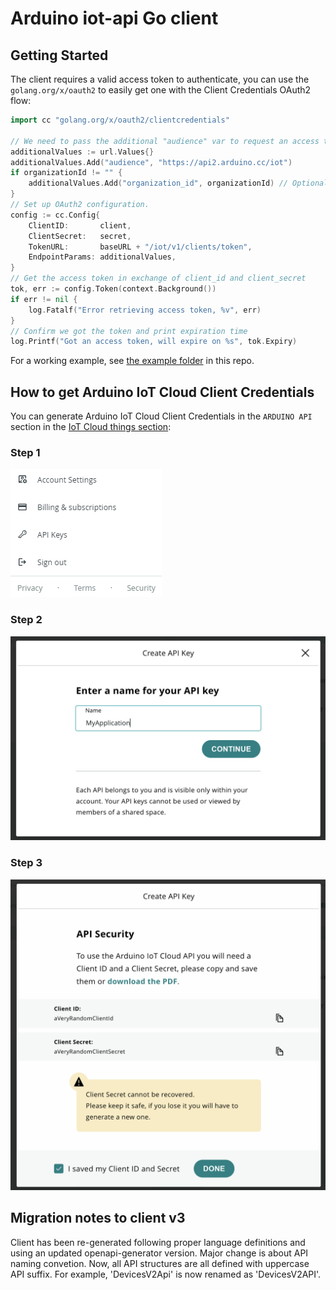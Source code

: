 # Arduino iot-api Go client

## Getting Started

The client requires a valid access token to authenticate, you can use the
`golang.org/x/oauth2` to easily get one with the Client Credentials OAuth2 flow:

```Go
import cc "golang.org/x/oauth2/clientcredentials"

// We need to pass the additional "audience" var to request an access token
additionalValues := url.Values{}
additionalValues.Add("audience", "https://api2.arduino.cc/iot")
if organizationId != "" {
    additionalValues.Add("organization_id", organizationId) // Optionally, specify organization
}
// Set up OAuth2 configuration.
config := cc.Config{
    ClientID:       client,
    ClientSecret:   secret,
    TokenURL:       baseURL + "/iot/v1/clients/token",
    EndpointParams: additionalValues,
}
// Get the access token in exchange of client_id and client_secret
tok, err := config.Token(context.Background())
if err != nil {
    log.Fatalf("Error retrieving access token, %v", err)
}
// Confirm we got the token and print expiration time
log.Printf("Got an access token, will expire on %s", tok.Expiry)
```

For a working example, see [the example folder](https://github.com/arduino/iot-client-go/tree/master/example) in this repo.

## How to get Arduino IoT Cloud Client Credentials

You can generate Arduino IoT Cloud Client Credentials in the `ARDUINO API` section in the [IoT Cloud things section](https://create.arduino.cc/iot/things):

### Step 1

![IoT Cloud Site](https://github.com/arduino/iot-client-go/blob/master/img/selection_1.png?raw=true)

### Step 2

![IoT Cloud Site](https://github.com/arduino/iot-client-go/blob/master/img/selection_2.png?raw=true)

### Step 3

![IoT Cloud Site](https://github.com/arduino/iot-client-go/blob/master/img/selection_3.png?raw=true)

## Migration notes to client v3

Client has been re-generated following proper language definitions and using an updated openapi-generator version.
Major change is about API naming convetion. Now, all API structures are all defined with uppercase API suffix.
For example, 'DevicesV2Api' is now renamed as 'DevicesV2API'.
